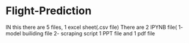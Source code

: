 # Flight-Prediction
IN this there are 5 files, 1 excel sheet(.csv file)
There are 2 IPYNB file( 1- model builiding file 2- scraping script
1 PPT file and 1 pdf file
